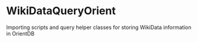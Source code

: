 WikiDataQueryOrient
===================

Importing scripts and query helper classes for storing WikiData information in OrientDB
